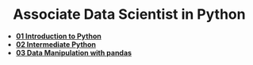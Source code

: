 <div align="center">
<h1>Associate Data Scientist in Python</h1>
</div>

- **[01 Introduction to Python](./01%20Introduction%20to%20Python/)**
- **[02 Intermediate Python](./02%20Intermediate%20Python/)**
- **[03 Data Manipulation with pandas](./03%20Data%20Manipulation%20with%20pandas/)**
